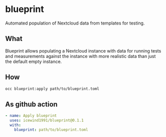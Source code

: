 # blueprint

Automated population of Nextcloud data from templates for testing.

## What

Blueprint allows populating a Nextcloud instance with data for running tests and measurements against the instance with more realistic data than just the default empty instance.

## How

```bash
occ blueprint:apply path/to/blueprint.toml
```

## As github action

```yml
- name: Apply blueprint
  uses: icewind1991/blueprint@0.1.1
  with:
    blueprint: path/to/blueprint.toml
```
